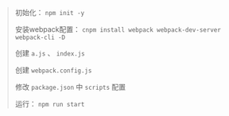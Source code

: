
> 初始化： `npm init -y`
>
> 安装webpack配置： `cnpm install webpack webpack-dev-server webpack-cli -D` 
>
> 创建 `a.js` 、 `index.js` 
>
> 创建 `webpack.config.js` 
>
> 修改 `package.json` 中 `scripts` 配置
>
> 运行： `npm run start` 